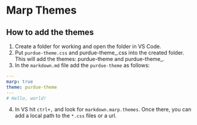 # Marp Themes

## How to add the themes

1. Create a folder for working and open the folder in VS Code.
2. Put `purdue-theme.css` and purdue-theme_.css into the created folder. This will add the themes: purdue-theme and purdue-theme_.
3. In the `markdown.md` file add the `purdue-theme` as follows:
``` yaml
---
marp: true
theme: purdue-theme
---
# Hello, world!
```
4. In VS hit `ctrl+,` and look for `markdown.marp.themes`. Once there, you can add a local path to the `*.css` files or a url.

